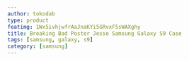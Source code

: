 ```yaml
---
author: tokodab
type: product
featimg: 1Wx5ivhjwfrAaJnaKYi5GRvxF5sWAXghy
title: Breaking Bad Poster Jesse Samsung Galaxy S9 Case
tags: [samsung, galaxy, s9]
category: [samsung]
---
```

